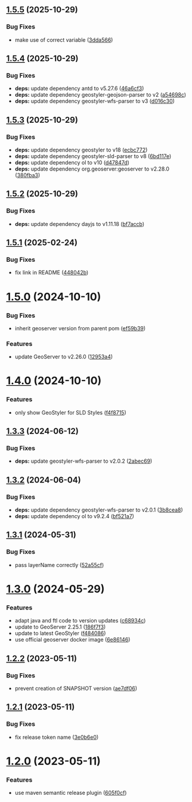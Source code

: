 ## [1.5.5](https://github.com/geostyler/geostyler-geoserver-plugin/compare/v1.5.4...v1.5.5) (2025-10-29)


### Bug Fixes

* make use of correct variable ([3dda566](https://github.com/geostyler/geostyler-geoserver-plugin/commit/3dda56646a974669253bdab83315e731875368b1))

## [1.5.4](https://github.com/geostyler/geostyler-geoserver-plugin/compare/v1.5.3...v1.5.4) (2025-10-29)


### Bug Fixes

* **deps:** update dependency antd to v5.27.6 ([46a6cf3](https://github.com/geostyler/geostyler-geoserver-plugin/commit/46a6cf3a1a083c2ee04824da53ee7e243e3fbc7f))
* **deps:** update dependency geostyler-geojson-parser to v2 ([a54698c](https://github.com/geostyler/geostyler-geoserver-plugin/commit/a54698ca68913384aacffb0b553327b7a1d27650))
* **deps:** update dependency geostyler-wfs-parser to v3 ([d016c30](https://github.com/geostyler/geostyler-geoserver-plugin/commit/d016c30c7710704acc376cc61f768fe825511877))

## [1.5.3](https://github.com/geostyler/geostyler-geoserver-plugin/compare/v1.5.2...v1.5.3) (2025-10-29)


### Bug Fixes

* **deps:** update dependency geostyler to v18 ([ecbc772](https://github.com/geostyler/geostyler-geoserver-plugin/commit/ecbc772be31fd7cbf60f3d8200e40f273097b563))
* **deps:** update dependency geostyler-sld-parser to v8 ([6bd117e](https://github.com/geostyler/geostyler-geoserver-plugin/commit/6bd117ed1a6afa455290e18acf60bf8026e61dec))
* **deps:** update dependency ol to v10 ([d47847d](https://github.com/geostyler/geostyler-geoserver-plugin/commit/d47847d0bcb68441a76768fcb273287d2af35620))
* **deps:** update dependency org.geoserver:geoserver to v2.28.0 ([380fba3](https://github.com/geostyler/geostyler-geoserver-plugin/commit/380fba3a74578b9f7a388dca430b137d638e2cf4))

## [1.5.2](https://github.com/geostyler/geostyler-geoserver-plugin/compare/v1.5.1...v1.5.2) (2025-10-29)


### Bug Fixes

* **deps:** update dependency dayjs to v1.11.18 ([bf7accb](https://github.com/geostyler/geostyler-geoserver-plugin/commit/bf7accb72c35db273b9e6b104e918311b89ba322))

## [1.5.1](https://github.com/geostyler/geostyler-geoserver-plugin/compare/v1.5.0...v1.5.1) (2025-02-24)


### Bug Fixes

* fix link in README ([448042b](https://github.com/geostyler/geostyler-geoserver-plugin/commit/448042baa42b5805829e853dcdaabf244aae07e0))

# [1.5.0](https://github.com/geostyler/geostyler-geoserver-plugin/compare/v1.4.0...v1.5.0) (2024-10-10)


### Bug Fixes

* inherit geoserver version from parent pom ([ef59b39](https://github.com/geostyler/geostyler-geoserver-plugin/commit/ef59b39c5cf796146b5ef8bcc9c884f0aef25600))


### Features

* update GeoServer to v2.26.0 ([12953a4](https://github.com/geostyler/geostyler-geoserver-plugin/commit/12953a4d0d4516d131a68fd6550f1fbf135185e3))

# [1.4.0](https://github.com/geostyler/geostyler-geoserver-plugin/compare/v1.3.3...v1.4.0) (2024-10-10)


### Features

* only show GeoStyler for SLD Styles ([f4f8715](https://github.com/geostyler/geostyler-geoserver-plugin/commit/f4f871544d92175a84fc6a4413c1920e519be9cf))

## [1.3.3](https://github.com/geostyler/geostyler-geoserver-plugin/compare/v1.3.2...v1.3.3) (2024-06-12)


### Bug Fixes

* **deps:** update geostyler-wfs-parser to v2.0.2 ([2abec69](https://github.com/geostyler/geostyler-geoserver-plugin/commit/2abec69b3318a7e64b1a658dc482d1a2100fa615))

## [1.3.2](https://github.com/geostyler/geostyler-geoserver-plugin/compare/v1.3.1...v1.3.2) (2024-06-04)


### Bug Fixes

* **deps:** update dependency geostyler-wfs-parser to v2.0.1 ([3b8cea8](https://github.com/geostyler/geostyler-geoserver-plugin/commit/3b8cea8654d349fbd621318c532e3a64390c7e3d))
* **deps:** update dependency ol to v9.2.4 ([bf521a7](https://github.com/geostyler/geostyler-geoserver-plugin/commit/bf521a7e8ecc5b05adf3dbf43a2577cdb52954da))

## [1.3.1](https://github.com/geostyler/geostyler-geoserver-plugin/compare/v1.3.0...v1.3.1) (2024-05-31)


### Bug Fixes

* pass layerName correctly ([52a55cf](https://github.com/geostyler/geostyler-geoserver-plugin/commit/52a55cf21cae3d373e88329f882844152528a88c))

# [1.3.0](https://github.com/geostyler/geostyler-geoserver-plugin/compare/v1.2.2...v1.3.0) (2024-05-29)


### Features

* adapt java and ftl code to version updates ([c68934c](https://github.com/geostyler/geostyler-geoserver-plugin/commit/c68934cccf2334278d297fb430b0277f9155be0c))
* update to GeoServer 2.25.1 ([186f7f3](https://github.com/geostyler/geostyler-geoserver-plugin/commit/186f7f379a87fc989996aa59f4cd24bdecc74f31))
* update to latest GeoStyler ([f484086](https://github.com/geostyler/geostyler-geoserver-plugin/commit/f4840868c0ef8d8341920f730bb3267bacabb431))
* use official geoserver docker image ([6e86146](https://github.com/geostyler/geostyler-geoserver-plugin/commit/6e861462a4f56afe82be660a7ba50c15c6063a28))

## [1.2.2](https://github.com/geostyler/geostyler-geoserver-plugin/compare/v1.2.1...v1.2.2) (2023-05-11)


### Bug Fixes

* prevent creation of SNAPSHOT version ([ae7df06](https://github.com/geostyler/geostyler-geoserver-plugin/commit/ae7df06d55a359c9cbf12be16257ee106cce9eb7))

## [1.2.1](https://github.com/geostyler/geostyler-geoserver-plugin/compare/v1.2.0...v1.2.1) (2023-05-11)


### Bug Fixes

* fix release token name ([3e0b6e0](https://github.com/geostyler/geostyler-geoserver-plugin/commit/3e0b6e02bca135fbbc1fba07d11f30bafa7ad20e))

# [1.2.0](https://github.com/geostyler/geostyler-geoserver-plugin/compare/v1.1.0...v1.2.0) (2023-05-11)


### Features

* use maven semantic release plugin ([605f0cf](https://github.com/geostyler/geostyler-geoserver-plugin/commit/605f0cf3ea1fcf2f089a6b3d26eec2c124e9b2db))

